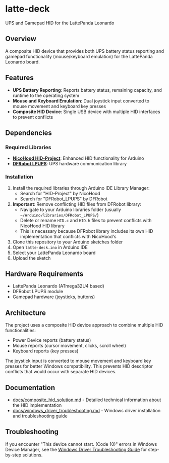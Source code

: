 # latte-deck
UPS and Gamepad HID for the LattePanda Leonardo

## Overview
A composite HID device that provides both UPS battery status reporting and gamepad functionality (mouse/keyboard emulation) for the LattePanda Leonardo board.

## Features
- **UPS Battery Reporting**: Reports battery status, remaining capacity, and runtime to the operating system
- **Mouse and Keyboard Emulation**: Dual joystick input converted to mouse movement and keyboard key presses
- **Composite HID Device**: Single USB device with multiple HID interfaces to prevent conflicts

## Dependencies

### Required Libraries
- **[NicoHood HID-Project](https://github.com/NicoHood/HID)**: Enhanced HID functionality for Arduino
- **[DFRobot LPUPS](https://github.com/DFRobot/DFRobot_LPUPS)**: UPS hardware communication library

### Installation
1. Install the required libraries through Arduino IDE Library Manager:
   - Search for "HID-Project" by NicoHood
   - Search for "DFRobot_LPUPS" by DFRobot
2. **Important**: Remove conflicting HID files from DFRobot library:
   - Navigate to your Arduino libraries folder (usually `~/Arduino/libraries/DFRobot_LPUPS/`)
   - Delete or rename `HID.c` and `HID.h` files to prevent conflicts with NicoHood HID library
   - This is necessary because DFRobot library includes its own HID implementation that conflicts with NicoHood's
3. Clone this repository to your Arduino sketches folder
4. Open `latte-deck.ino` in Arduino IDE
5. Select your LattePanda Leonardo board
6. Upload the sketch

## Hardware Requirements
- LattePanda Leonardo (ATmega32U4 based)
- DFRobot LPUPS module
- Gamepad hardware (joysticks, buttons)

## Architecture
The project uses a composite HID device approach to combine multiple HID functionalities:
- Power Device reports (battery status)
- Mouse reports (cursor movement, clicks, scroll wheel)
- Keyboard reports (key presses)

The joystick input is converted to mouse movement and keyboard key presses for better Windows compatibility. This prevents HID descriptor conflicts that would occur with separate HID devices.

## Documentation
- [docs/composite_hid_solution.md](docs/composite_hid_solution.md) - Detailed technical information about the HID implementation
- [docs/windows_driver_troubleshooting.md](docs/windows_driver_troubleshooting.md) - Windows driver installation and troubleshooting guide

## Troubleshooting
If you encounter "This device cannot start. (Code 10)" errors in Windows Device Manager, see the [Windows Driver Troubleshooting Guide](docs/windows_driver_troubleshooting.md) for step-by-step solutions.
